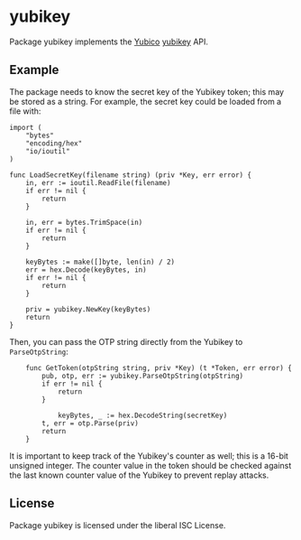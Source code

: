 yubikey
=======

Package yubikey implements the [Yubico](http://www.yubico.com) [yubikey](http://www.yubico.com/products/yubikey-hardware/) API.

## Example

The package needs to know the secret key of the Yubikey token; this
may be stored as a string. For example, the secret key could be
loaded from a file with:

```
import (
	"bytes"
	"encoding/hex"
	"io/ioutil"
)

func LoadSecretKey(filename string) (priv *Key, err error) {
	in, err := ioutil.ReadFile(filename)
	if err != nil {
		return
	}

	in, err = bytes.TrimSpace(in)
	if err != nil {
		return
	}
	
	keyBytes := make([]byte, len(in) / 2)
	err = hex.Decode(keyBytes, in)
	if err != nil {
		return
	}

	priv = yubikey.NewKey(keyBytes)
	return
}
```

Then, you can pass the OTP string directly from the Yubikey to
`ParseOtpString`:

```
	func GetToken(otpString string, priv *Key) (t *Token, err error) {
		pub, otp, err := yubikey.ParseOtpString(otpString)
		if err != nil {
			return
		}

	        keyBytes, _ := hex.DecodeString(secretKey)
		t, err = otp.Parse(priv)
		return
	}
```

It is important to keep track of the Yubikey's counter as well;
this is a 16-bit unsigned integer. The counter value in the token
should be checked against the last known counter value of the
Yubikey to prevent replay attacks.

## License

Package yubikey is licensed under the liberal ISC License.
